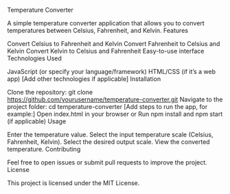 Temperature Converter

A simple temperature converter application that allows you to convert temperatures between Celsius, Fahrenheit, and Kelvin.
Features

Convert Celsius to Fahrenheit and Kelvin
Convert Fahrenheit to Celsius and Kelvin
Convert Kelvin to Celsius and Fahrenheit
Easy-to-use interface
Technologies Used

JavaScript (or specify your language/framework)
HTML/CSS (if it’s a web app)
[Add other technologies if applicable]
Installation

Clone the repository:
git clone https://github.com/yourusername/temperature-converter.git
Navigate to the project folder:
cd temperature-converter
[Add steps to run the app, for example:]
Open index.html in your browser
or
Run npm install and npm start (if applicable)
Usage

Enter the temperature value.
Select the input temperature scale (Celsius, Fahrenheit, Kelvin).
Select the desired output scale.
View the converted temperature.
Contributing

Feel free to open issues or submit pull requests to improve the project.
License

This project is licensed under the MIT License.
